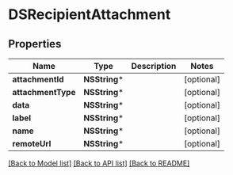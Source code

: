 # DSRecipientAttachment

## Properties
Name | Type | Description | Notes
------------ | ------------- | ------------- | -------------
**attachmentId** | **NSString*** |  | [optional] 
**attachmentType** | **NSString*** |  | [optional] 
**data** | **NSString*** |  | [optional] 
**label** | **NSString*** |  | [optional] 
**name** | **NSString*** |  | [optional] 
**remoteUrl** | **NSString*** |  | [optional] 

[[Back to Model list]](../README.md#documentation-for-models) [[Back to API list]](../README.md#documentation-for-api-endpoints) [[Back to README]](../README.md)


